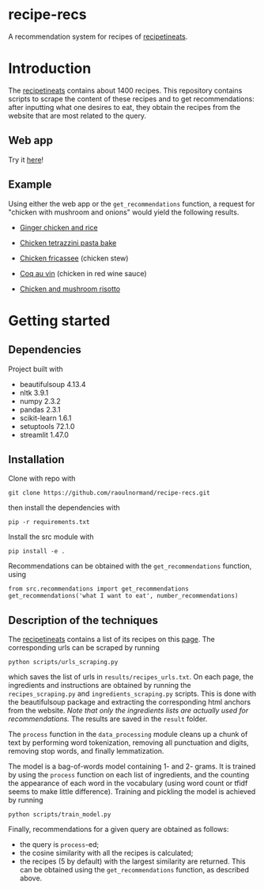 # recipe-recs

A recommendation system for recipes of [recipetineats](https://www.recipetineats.com/).

# Introduction

The [recipetineats](https://www.recipetineats.com/) contains about 1400 recipes. This repository contains scripts to scrape the content of these recipes and to get recommendations: after inputting what one desires to eat, they obtain the recipes from the website that are most related to the query. 

## Web app

Try it [here](https://recipe-recs.streamlit.app/)!

## Example

Using either the web app or the `get_recommendations` function, a request for "chicken with mushroom and onions" would yield the following results.

- [Ginger chicken and rice](https://www.recipetineats.com/ginger-chicken-and-rice/)

- [Chicken tetrazzini pasta bake](https://www.recipetineats.com/chicken-tetrazzini-pasta-bake/)

- [Chicken fricassee](https://www.recipetineats.com/chicken-fricassee-quick-french-chicken-stew/) (chicken stew)

- [Coq au vin](https://www.recipetineats.com/coq-au-vin/) (chicken in red wine sauce)

- [Chicken and mushroom risotto](https://www.recipetineats.com/chicken-and-mushroom-risotto/)

# Getting started

## Dependencies

Project built with

- beautifulsoup 4.13.4
- nltk 3.9.1
- numpy 2.3.2
- pandas 2.3.1
- scikit-learn 1.6.1
- setuptools 72.1.0
- streamlit 1.47.0

## Installation

Clone with repo with
```
git clone https://github.com/raoulnormand/recipe-recs.git
```
then install the dependencies with
```
pip -r requirements.txt
```
Install the src module with
```
pip install -e .
```
Recommendations can be obtained with the `get_recommendations` function, using
```
from src.recommendations import get_recommendations
get_recommendations('what I want to eat', number_recommendations)
```

## Description of the techniques

The [recipetineats](https://www.recipetineats.com/) contains a list of its recipes on this [page](https://www.recipetineats.com/recipes/). The corresponding urls can be scraped by running
```
python scripts/urls_scraping.py
```
which saves the list of urls in `results/recipes_urls.txt`. On each page, the ingredients and instructions are obtained by running the `recipes_scraping.py` and `ingredients_scraping.py` scripts. This is done with the beautifulsoup package and extracting the corresponding html anchors from the website. *Note that only the ingredients lists are actually used for recommendations.* The results are saved in the `result` folder.

The `process` function in the `data_processing` module cleans up a chunk of text by performing word tokenization, removing all punctuation and digits, removing stop words, and finally lemmatization.

The model is a bag-of-words model containing 1- and 2- grams. It is trained by using the `process` function on each list of ingredients, and the counting the appearance of each word in the vocabulary (using word count or tfidf seems to make little difference). Training and pickling the model is achieved by running
```
python scripts/train_model.py
```

Finally, recommendations for a given query are obtained as follows:
- the query is `process`-ed;
- the cosine similarity with all the recipes is calculated;
- the recipes (5 by default) with the largest similarity are returned.
This can be obtained using the `get_recommendations` function, as described above.

